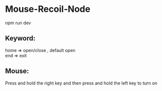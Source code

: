 # Mouse-Recoil-Node

npm run dev

## Keyword: <br>
home => open/close , default open<br>
end => exit

## Mouse: <br>
Press and hold the right key and then press and hold the left key to turn on

